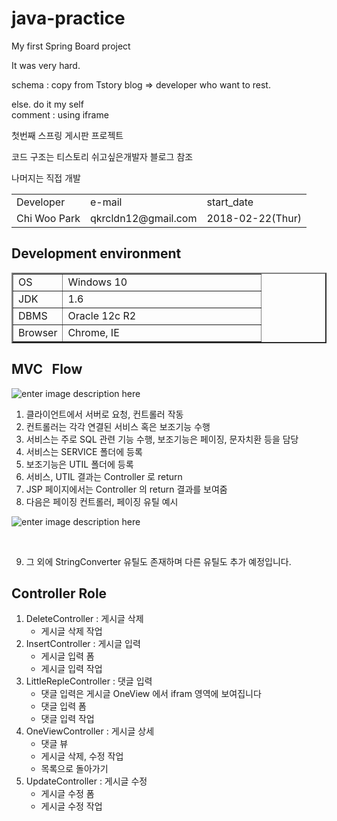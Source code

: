 # java-practice
My first Spring Board project

It was very hard.

schema : copy from Tstory blog => developer who want to rest.

else. do it my self<br>
comment : using iframe

첫번째 스프링 게시판 프로젝트

코드 구조는 티스토리 쉬고싶은개발자 블로그 참조<br>

나머지는 직접 개발

<html>
  <head>
  </head>
  <body>
    <table>
      <tr>
        <td>Developer</td><td>e-mail</td><td>start_date</td>
      </tr>
      <tr>
        <td>Chi Woo Park</td><td>qkrcldn12@gmail.com</td><td>2018-02-22(Thur)</td>
      </tr>      
    </table>
</body>
</html>

## Development environment
<html>
<body>
<table border=2 width=100%>
	<tr><td width=20%>OS</td><td>Windows 10</td></tr>
	<tr><td>JDK </td><td>1.6</td></tr>
	<tr><td>DBMS </td><td>Oracle 12c R2</td></tr>
	<tr><td>Browser </td><td>Chrome, IE</td></tr>
</table>
</body>
</html>

## MVC &nbsp;&nbsp;Flow
![enter image description here](https://raw.githubusercontent.com/chupark/java-practice/master/flow2.PNG)
1. 클라이언트에서 서버로 요청, 컨트롤러 작동
2.  컨트롤러는 각각 연결된 서비스 혹은 보조기능 수행
3. 서비스는 주로 SQL 관련 기능 수행, 보조기능은 페이징, 문자치환 등을 담당
4. 서비스는 SERVICE 폴더에 등록
5. 보조기능은 UTIL 폴더에 등록
6. 서비스, UTIL 결과는 Controller 로 return
7.  JSP 페이지에서는 Controller 의 return 결과를 보여줌
8. 다음은 페이징 컨트롤러, 페이징 유틸 예시


![enter image description here](https://raw.githubusercontent.com/chupark/java-practice/master/flow.PNG)

<br>

9. 그 외에 StringConverter 유틸도 존재하며 다른 유틸도 추가 예정입니다.

## Controller Role

1. DeleteController : 게시글 삭제
	- 게시글 삭제 작업
2. InsertController : 게시글 입력
	- 게시글 입력 폼
	- 게시글 입력 작업
3. LittleRepleController : 댓글 입력
	- 댓글 입력은 게시글 OneView 에서 ifram 영역에 보여집니다
	- 댓글 입력 폼
	- 댓글 입력 작업
4. OneViewController : 게시글 상세
	- 댓글 뷰
	- 게시글 삭제, 수정 작업
	- 목록으로 돌아가기
5. UpdateController : 게시글 수정
	- 게시글 수정 폼
	- 게시글 수정 작업
